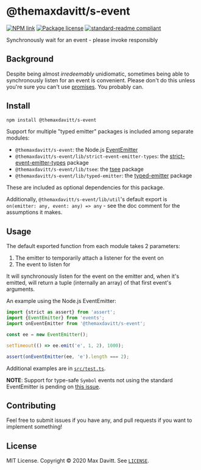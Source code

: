 # @themaxdavitt/s-event

[![NPM link](https://img.shields.io/npm/v/@themaxdavitt/s-event?style=flat-square)](https://npmjs.com/package/@themaxdavitt/s-event) [![Package license](https://img.shields.io/npm/l/@themaxdavitt/s-event?style=flat-square)](LICENSE) [![standard-readme compliant](https://img.shields.io/badge/readme%20style-standard-green.svg?style=flat-square)](https://github.com/RichardLitt/standard-readme)

Synchronously wait for an event - please invoke responsibly

## Background

Despite being almost _irredeemably_ unidiomatic, sometimes being able to synchronously listen for an event is convenient. Please don't do this unless you're sure you can't use [promises](https://github.com/sindresorhus/p-event). You probably can.

## Install

```sh
npm install @themaxdavitt/s-event
```

Support for multiple "typed emitter" packages is included among separate modules:

- `@themaxdavitt/s-event`: the Node.js [EventEmitter](https://nodejs.org/api/events.html#events_class_eventemitter)
- `@themaxdavitt/s-event/lib/strict-event-emitter-types`: the [strict-event-emitter-types](https://www.npmjs.com/package/strict-event-emitter-types) package
- `@themaxdavitt/s-event/lib/tsee`: the [tsee](https://www.npmjs.com/package/tsee) package
- `@themaxdavitt/s-event/lib/typed-emitter`: the [typed-emitter](https://www.npmjs.com/package/typed-emitter) package

These are included as optional dependencies for this package.

Additionally, `@themaxdavitt/s-event/lib/util`'s default export is `on(emitter: any, event: any) => any` - see the doc comment for the assumptions it makes.

## Usage

The default exported function from each module takes 2 parameters:

1. The emitter to temporarily attach a listener for the event on
2. The event to listen for

It will synchronously listen for the event on the emitter and, when it's emitted, will return a tuple (internally an array) of that first event's arguments.

An example using the Node.js EventEmitter:

```typescript
import {strict as assert} from 'assert';
import {EventEmitter} from 'events';
import onEventEmitter from '@themaxdavitt/s-event';

const ee = new EventEmitter();

setTimeout(() => ee.emit('e', 1, 2), 1000);

assert(onEventEmitter(ee, 'e').length === 2);
```

Additional examples are in [`src/test.ts`](src/test.ts).

**NOTE**: Support for type-safe `Symbol` events not using the standard EventEmitter is pending on [this issue](https://github.com/microsoft/TypeScript/issues/1863).

## Contributing

Feel free to submit issues if you have any, and pull requests if you want to implement something!

## License

MIT License. Copyright © 2020 Max Davitt. See [`LICENSE`](LICENSE).
